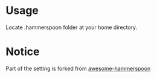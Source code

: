 # Usage
Locate .hammerspoon folder at your home directory.

# Notice
Part of the setting is forked from [awesome-hammerspoon](https://github.com/ashfinal/awesome-hammerspoon)
